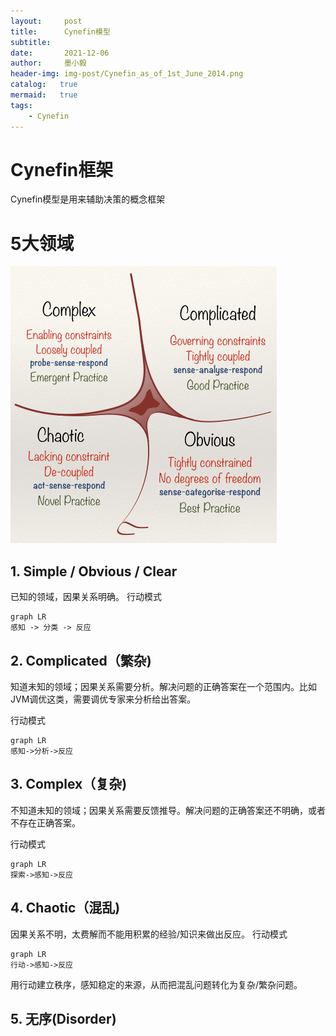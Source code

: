 ```yaml
---
layout:     post
title:      Cynefin模型
subtitle:   
date:       2021-12-06
author:     墨小毅
header-img: img-post/Cynefin_as_of_1st_June_2014.png
catalog:   true
mermaid:   true
tags:
    - Cynefin
---
```

# Cynefin框架
Cynefin模型是用来辅助决策的概念框架

# 5大领域
![](img-post//Cynefin_as_of_1st_June_2014.png)

## 1. Simple / Obvious / Clear
已知的领域，因果关系明确。
行动模式
```mermaid
graph LR
感知 -> 分类 -> 反应
```

## 2. Complicated（繁杂)
知道未知的领域；因果关系需要分析。解决问题的正确答案在一个范围内。比如JVM调优这类，需要调优专家来分析给出答案。

行动模式
```mermaid
graph LR
感知->分析->反应
```

## 3. Complex（复杂)
不知道未知的领域；因果关系需要反馈推导。解决问题的正确答案还不明确，或者不存在正确答案。

行动模式
```mermaid
graph LR
探索->感知->反应
```
## 4. Chaotic（混乱)
因果关系不明，太费解而不能用积累的经验/知识来做出反应。
行动模式
```mermaid
graph LR
行动->感知->反应
```
用行动建立秩序，感知稳定的来源，从而把混乱问题转化为复杂/繁杂问题。
## 5. 无序(Disorder)

